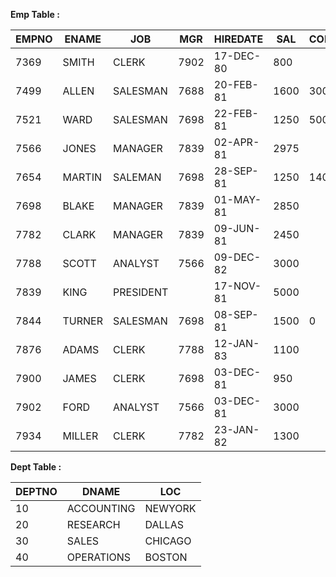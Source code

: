 **Emp Table :**

| EMPNO | ENAME | JOB | MGR | HIREDATE | SAL | COMM | DEPTNO |
| --- | --- | --- | --- | ---| --- | --- | --- |
| 7369 | SMITH | CLERK | 7902 | 17-DEC-80 | 800 | | 20 |
| 7499 | ALLEN | SALESMAN | 7688 | 20-FEB-81 | 1600 | 300 | 30 |
| 7521 | WARD | SALESMAN | 7698 | 22-FEB-81 | 1250 | 500 | 30 |
| 7566 | JONES | MANAGER | 7839 | 02-APR-81 | 2975 |  | 20 |
| 7654 | MARTIN | SALEMAN | 7698 | 28-SEP-81 | 1250 | 1400 | 30 |
| 7698 | BLAKE | MANAGER | 7839 | 01-MAY-81 | 2850 |  | 30 |
| 7782 | CLARK | MANAGER | 7839 | 09-JUN-81 | 2450 |  | 10 |
| 7788 | SCOTT | ANALYST | 7566 | 09-DEC-82 | 3000 |  | 20 |
| 7839 | KING | PRESIDENT |  | 17-NOV-81 | 5000 |  | 10 |
| 7844 | TURNER | SALESMAN | 7698 | 08-SEP-81 | 1500 | 0 | 30 |
| 7876 | ADAMS | CLERK | 7788 | 12-JAN-83 | 1100 |  | 20 |
| 7900 | JAMES | CLERK | 7698 | 03-DEC-81 | 950 |  | 30 |
| 7902 | FORD | ANALYST | 7566 | 03-DEC- 81 | 3000 |  | 20 |
| 7934 | MILLER | CLERK | 7782 | 23-JAN-82 | 1300 |  | 10 |


**Dept Table :**

| DEPTNO | DNAME | LOC |
| --- | --- | --- |
| 10 | ACCOUNTING | NEWYORK |
| 20 | RESEARCH | DALLAS |
| 30 | SALES | CHICAGO |
| 40 | OPERATIONS | BOSTON |
